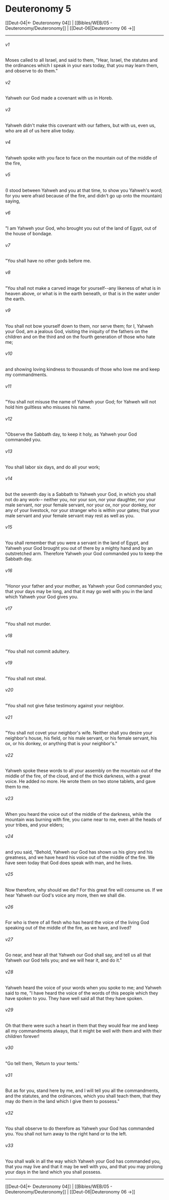 # Deuteronomy 5

[[Deut-04|← Deuteronomy 04]] | [[Bibles/WEB/05 - Deuteronomy/Deuteronomy]] | [[Deut-06|Deuteronomy 06 →]]
***



###### v1 
Moses called to all Israel, and said to them, "Hear, Israel, the statutes and the ordinances which I speak in your ears today, that you may learn them, and observe to do them." 

###### v2 
Yahweh our God made a covenant with us in Horeb. 

###### v3 
Yahweh didn't make this covenant with our fathers, but with us, even us, who are all of us here alive today. 

###### v4 
Yahweh spoke with you face to face on the mountain out of the middle of the fire, 

###### v5 
(I stood between Yahweh and you at that time, to show you Yahweh's word; for you were afraid because of the fire, and didn't go up onto the mountain) saying, 

###### v6 
"I am Yahweh your God, who brought you out of the land of Egypt, out of the house of bondage. 

###### v7 
"You shall have no other gods before me. 

###### v8 
"You shall not make a carved image for yourself--any likeness of what is in heaven above, or what is in the earth beneath, or that is in the water under the earth. 

###### v9 
You shall not bow yourself down to them, nor serve them; for I, Yahweh your God, am a jealous God, visiting the iniquity of the fathers on the children and on the third and on the fourth generation of those who hate me; 

###### v10 
and showing loving kindness to thousands of those who love me and keep my commandments. 

###### v11 
"You shall not misuse the name of Yahweh your God; for Yahweh will not hold him guiltless who misuses his name. 

###### v12 
"Observe the Sabbath day, to keep it holy, as Yahweh your God commanded you. 

###### v13 
You shall labor six days, and do all your work; 

###### v14 
but the seventh day is a Sabbath to Yahweh your God, in which you shall not do any work-- neither you, nor your son, nor your daughter, nor your male servant, nor your female servant, nor your ox, nor your donkey, nor any of your livestock, nor your stranger who is within your gates; that your male servant and your female servant may rest as well as you. 

###### v15 
You shall remember that you were a servant in the land of Egypt, and Yahweh your God brought you out of there by a mighty hand and by an outstretched arm. Therefore Yahweh your God commanded you to keep the Sabbath day. 

###### v16 
"Honor your father and your mother, as Yahweh your God commanded you; that your days may be long, and that it may go well with you in the land which Yahweh your God gives you. 

###### v17 
"You shall not murder. 

###### v18 
"You shall not commit adultery. 

###### v19 
"You shall not steal. 

###### v20 
"You shall not give false testimony against your neighbor. 

###### v21 
"You shall not covet your neighbor's wife. Neither shall you desire your neighbor's house, his field, or his male servant, or his female servant, his ox, or his donkey, or anything that is your neighbor's." 

###### v22 
Yahweh spoke these words to all your assembly on the mountain out of the middle of the fire, of the cloud, and of the thick darkness, with a great voice. He added no more. He wrote them on two stone tablets, and gave them to me. 

###### v23 
When you heard the voice out of the middle of the darkness, while the mountain was burning with fire, you came near to me, even all the heads of your tribes, and your elders; 

###### v24 
and you said, "Behold, Yahweh our God has shown us his glory and his greatness, and we have heard his voice out of the middle of the fire. We have seen today that God does speak with man, and he lives. 

###### v25 
Now therefore, why should we die? For this great fire will consume us. If we hear Yahweh our God's voice any more, then we shall die. 

###### v26 
For who is there of all flesh who has heard the voice of the living God speaking out of the middle of the fire, as we have, and lived? 

###### v27 
Go near, and hear all that Yahweh our God shall say, and tell us all that Yahweh our God tells you; and we will hear it, and do it." 

###### v28 
Yahweh heard the voice of your words when you spoke to me; and Yahweh said to me, "I have heard the voice of the words of this people which they have spoken to you. They have well said all that they have spoken. 

###### v29 
Oh that there were such a heart in them that they would fear me and keep all my commandments always, that it might be well with them and with their children forever! 

###### v30 
"Go tell them, 'Return to your tents.' 

###### v31 
But as for you, stand here by me, and I will tell you all the commandments, and the statutes, and the ordinances, which you shall teach them, that they may do them in the land which I give them to possess." 

###### v32 
You shall observe to do therefore as Yahweh your God has commanded you. You shall not turn away to the right hand or to the left. 

###### v33 
You shall walk in all the way which Yahweh your God has commanded you, that you may live and that it may be well with you, and that you may prolong your days in the land which you shall possess.

***
[[Deut-04|← Deuteronomy 04]] | [[Bibles/WEB/05 - Deuteronomy/Deuteronomy]] | [[Deut-06|Deuteronomy 06 →]]
